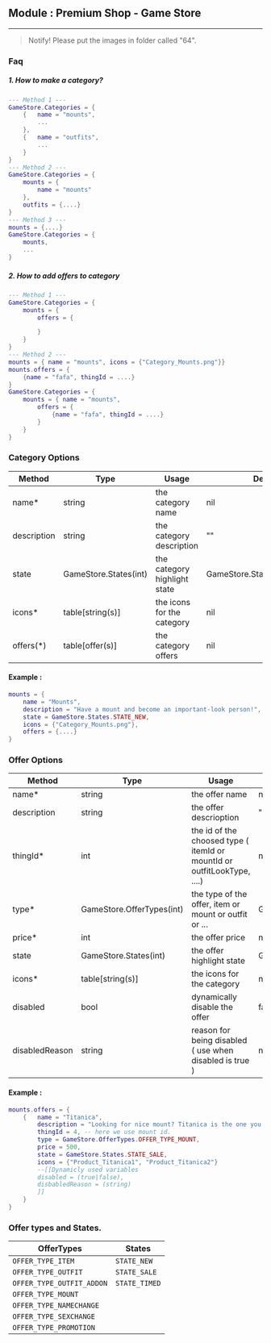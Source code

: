 ## Module : Premium Shop - Game Store
---

> Notify! Please put the images in folder called "64".

### Faq

##### 1. How to make a category?
```lua
--- Method 1 ---
GameStore.Categories = {
	{	name = "mounts",
		...
	},
	{	name = "outfits",
		...
	}
}
--- Method 2 ---
GameStore.Categories = {
	mounts = {
		name = "mounts"
	},
	outfits = {....}
}
--- Method 3 ---
mounts = {....}
GameStore.Categories = {
	mounts,
	...
}
```

##### 2. How to add offers to category
```lua
--- Method 1 ---
GameStore.Categories = {
	mounts = {
		offers = {

		}
	}
}
--- Method 2 ---
mounts = { name = "mounts", icons = {"Category_Mounts.png"}}
mounts.offers = {
	{name = "fafa", thingId = ....}
}
GameStore.Categories = {
	mounts = { name = "mounts",
		offers = {
			{name = "fafa", thingId = ....}
		}
	}
}
```

### Category Options
| Method      | Type                  | Usage                        | Default                     |
|-------------|-----------------------|------------------------------|-----------------------------|
| name*       | string                | the category name            | nil                         |
| description | string                | the category description     | ""                          |
| state       | GameStore.States(int) | the category highlight state | GameStore.States.STATE_NONE |
| icons*      | table[string(s)]      | the icons for the category   | nil                         |
| offers(*)   | table[offer(s)]       | the category offers          | nil                         |

#### Example :
```lua
mounts = {
	name = "Mounts",
	description = "Have a mount and become an important-look person!",
	state = GameStore.States.STATE_NEW,
	icons = {"Category_Mounts.png"},
	offers = {....}
}
```

### Offer Options
| Method         | Type                      | Usage                                                                  | Default                              |
|----------------|---------------------------|------------------------------------------------------------------------|--------------------------------------|
| name*          | string                    | the offer name                                                         | nil                                  |
| description    | string                    | the offer descrioption                                                 | ""                                   |
| thingId*       | int                       | the id of the choosed type ( itemId or mountId or outfitLookType, ....)| nil                                  |
| type*          | GameStore.OfferTypes(int) | the type of the offer, item or mount or outfit or ...                  | GameStore.OfferTypes.OFFER_TYPE_NONE |
| price*         | int                       | the offer price                                                        | nil                                  |
| state          | GameStore.States(int)     | the offer highlight state                                              | GameStore.States.STATE_NONE          |
| icons*         | table[string(s)]          | the icons for the category                                             | nil                                  |
| disabled       | bool                      | dynamically disable the offer                                          | false                                |
| disabledReason | string                    | reason for being disabled ( use when disabled is true )                | nil                                  |

#### Example :
```lua
mounts.offers = {
	{	name = "Titanica",
		description = "Looking for nice mount? Titanica is the one you are looking for, she is beautiful, smart and running quickly.",
		thingId = 4, -- here we use mount id.
		type = GameStore.OfferTypes.OFFER_TYPE_MOUNT,
		price = 500,
		state = GameStore.States.STATE_SALE,
		icons = {"Product_Titanica1", "Product_Titanica2"}
		--[[Dynamicly used variables
		disabled = (true|false),
		disbabledReason = (string)
		]]
	}
}
```

### Offer types and States.

| OfferTypes              | States      |
|-------------------------|-------------|
| `OFFER_TYPE_ITEM`         | `STATE_NEW`   |
| `OFFER_TYPE_OUTFIT`       | `STATE_SALE`  |
| `OFFER_TYPE_OUTFIT_ADDON` | `STATE_TIMED` |
| `OFFER_TYPE_MOUNT`        |               |
| `OFFER_TYPE_NAMECHANGE`   |               |
| `OFFER_TYPE_SEXCHANGE`    |               |
| `OFFER_TYPE_PROMOTION`    |               |
